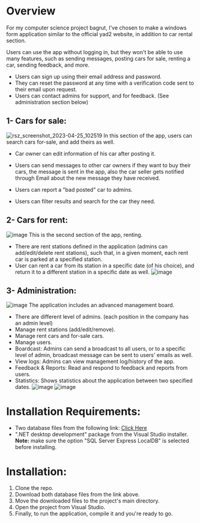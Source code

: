 # Overview
For my computer science project bagrut, I've chosen to make a windows form application similar to the official yad2 website, in addition to car rental section.

Users can use the app without logging in, but they won't be able to use many features, such as sending messages, posting cars for sale, renting a car, sending feedback, and more.

* Users can sign up using their email address and password.
* They can reset the password at any time with a verification code sent to their email upon request.
* Users can contact admins for support, and for feedback. (See administration section below)

## 1- Cars for sale:
![rsz_screenshot_2023-04-25_102519](https://user-images.githubusercontent.com/36423427/234205117-5b65c9ec-d60a-40a4-a18d-11d407d08309.png)
In this section of the app, users can search cars for-sale, and add theirs as well.
* Car owner can edit information of his car after posting it.

* Users can send messages to other car owners if they want to buy their cars, the message is sent in the app, also the car seller gets notified through Email about the new message they have received.

* Users can report a "bad posted" car to admins.

* Users can filter results and search for the car they need.

## 2- Cars for rent:
![image](https://user-images.githubusercontent.com/36423427/234210815-506cc24a-6770-42bb-ac85-b8858904a48b.png)
This is the second section of the app, renting.
* There are rent stations defined in the application (admins can add/edit/delete rent stations), such that, in a given moment, each rent car is parked at a specified station.
* User can rent a car from its station in a specific date (of his choice), and return it to a different station in a specific date as well.
![image](https://user-images.githubusercontent.com/36423427/234215826-00b0feae-6e7e-4bb0-a37c-c05bd84991f6.png)

## 3- Administration:
![image](https://user-images.githubusercontent.com/36423427/234216584-5e689c22-edc9-4d95-b407-f8df1e2bb830.png)
The application includes an advanced management board.
* There are different level of admins. (each position in the company has an admin level)
* Manage rent stations (add/edit/remove).
* Manage rent cars and for-sale cars.
* Manage users.
* Boardcast: Admins can send a broadcast to all users, or to a specific level of admin, broadcast message can be sent to users' emails as well.
* View logs: Admins can view management log/history of the app.
* Feedback & Reports: Read and respond to feedback and reports from users.
* Statistics: Shows statistics about the application between two specified dates.
![image](https://user-images.githubusercontent.com/36423427/234218657-f311408f-1d3b-4b78-b70f-1800980b91df.png)
![image](https://user-images.githubusercontent.com/36423427/234218760-6c0644ec-6a65-4ae1-aec0-55b5d2c0642a.png)


# Installation Requirements:
* Two database files from the following link: [Click Here](https://drive.google.com/drive/folders/1aqOHa3WjBD5j_EAz5peeSqM6lgdWUE0R?usp=share_link)
* ".NET desktop development" package from the Visual Studio installer.
  **Note:** make sure the option "SQL Server Express LocalDB" is selected before installing.

# Installation:
1. Clone the repo.
2. Download both database files from the link above.
3. Move the downloaded files to the project's main directory.
4. Open the project from Visual Studio.
5. Finally, to run the application, compile it and you're ready to go.
